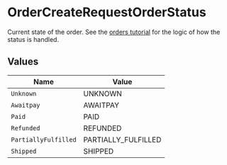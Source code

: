 # OrderCreateRequestOrderStatus

Current state of the order. See the <a href="https://docs.goshippo.com/docs/orders/orders/">orders tutorial</a> 
for the logic of how the status is handled.


## Values

| Name                 | Value                |
| -------------------- | -------------------- |
| `Unknown`            | UNKNOWN              |
| `Awaitpay`           | AWAITPAY             |
| `Paid`               | PAID                 |
| `Refunded`           | REFUNDED             |
| `PartiallyFulfilled` | PARTIALLY_FULFILLED  |
| `Shipped`            | SHIPPED              |
